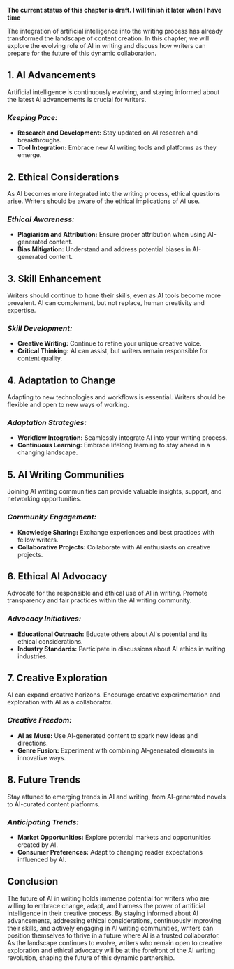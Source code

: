 **The current status of this chapter is draft. I will finish it later when I have time**

The integration of artificial intelligence into the writing process has already transformed the landscape of content creation. In this chapter, we will explore the evolving role of AI in writing and discuss how writers can prepare for the future of this dynamic collaboration.

**1. AI Advancements**
----------------------

Artificial intelligence is continuously evolving, and staying informed about the latest AI advancements is crucial for writers.

### *Keeping Pace:*

* **Research and Development:** Stay updated on AI research and breakthroughs.
* **Tool Integration:** Embrace new AI writing tools and platforms as they emerge.

**2. Ethical Considerations**
-----------------------------

As AI becomes more integrated into the writing process, ethical questions arise. Writers should be aware of the ethical implications of AI use.

### *Ethical Awareness:*

* **Plagiarism and Attribution:** Ensure proper attribution when using AI-generated content.
* **Bias Mitigation:** Understand and address potential biases in AI-generated content.

**3. Skill Enhancement**
------------------------

Writers should continue to hone their skills, even as AI tools become more prevalent. AI can complement, but not replace, human creativity and expertise.

### *Skill Development:*

* **Creative Writing:** Continue to refine your unique creative voice.
* **Critical Thinking:** AI can assist, but writers remain responsible for content quality.

**4. Adaptation to Change**
---------------------------

Adapting to new technologies and workflows is essential. Writers should be flexible and open to new ways of working.

### *Adaptation Strategies:*

* **Workflow Integration:** Seamlessly integrate AI into your writing process.
* **Continuous Learning:** Embrace lifelong learning to stay ahead in a changing landscape.

**5. AI Writing Communities**
-----------------------------

Joining AI writing communities can provide valuable insights, support, and networking opportunities.

### *Community Engagement:*

* **Knowledge Sharing:** Exchange experiences and best practices with fellow writers.
* **Collaborative Projects:** Collaborate with AI enthusiasts on creative projects.

**6. Ethical AI Advocacy**
--------------------------

Advocate for the responsible and ethical use of AI in writing. Promote transparency and fair practices within the AI writing community.

### *Advocacy Initiatives:*

* **Educational Outreach:** Educate others about AI's potential and its ethical considerations.
* **Industry Standards:** Participate in discussions about AI ethics in writing industries.

**7. Creative Exploration**
---------------------------

AI can expand creative horizons. Encourage creative experimentation and exploration with AI as a collaborator.

### *Creative Freedom:*

* **AI as Muse:** Use AI-generated content to spark new ideas and directions.
* **Genre Fusion:** Experiment with combining AI-generated elements in innovative ways.

**8. Future Trends**
--------------------

Stay attuned to emerging trends in AI and writing, from AI-generated novels to AI-curated content platforms.

### *Anticipating Trends:*

* **Market Opportunities:** Explore potential markets and opportunities created by AI.
* **Consumer Preferences:** Adapt to changing reader expectations influenced by AI.

**Conclusion**
--------------

The future of AI in writing holds immense potential for writers who are willing to embrace change, adapt, and harness the power of artificial intelligence in their creative process. By staying informed about AI advancements, addressing ethical considerations, continuously improving their skills, and actively engaging in AI writing communities, writers can position themselves to thrive in a future where AI is a trusted collaborator. As the landscape continues to evolve, writers who remain open to creative exploration and ethical advocacy will be at the forefront of the AI writing revolution, shaping the future of this dynamic partnership.
